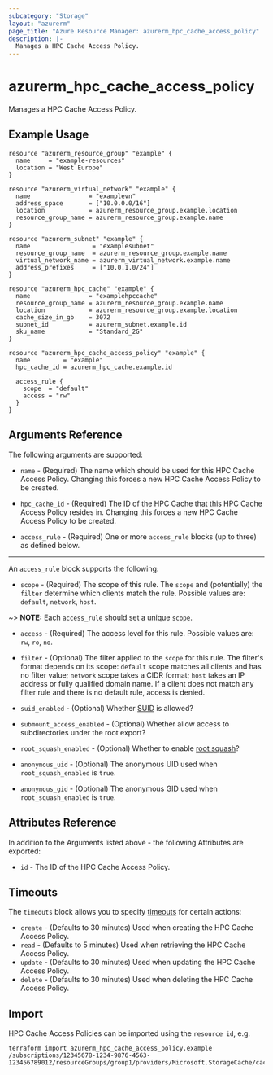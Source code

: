 ```yaml
---
subcategory: "Storage"
layout: "azurerm"
page_title: "Azure Resource Manager: azurerm_hpc_cache_access_policy"
description: |-
  Manages a HPC Cache Access Policy.
---
```


# azurerm_hpc_cache_access_policy

Manages a HPC Cache Access Policy.

## Example Usage

```hcl
resource "azurerm_resource_group" "example" {
  name     = "example-resources"
  location = "West Europe"
}

resource "azurerm_virtual_network" "example" {
  name                = "examplevn"
  address_space       = ["10.0.0.0/16"]
  location            = azurerm_resource_group.example.location
  resource_group_name = azurerm_resource_group.example.name
}

resource "azurerm_subnet" "example" {
  name                 = "examplesubnet"
  resource_group_name  = azurerm_resource_group.example.name
  virtual_network_name = azurerm_virtual_network.example.name
  address_prefixes     = ["10.0.1.0/24"]
}

resource "azurerm_hpc_cache" "example" {
  name                = "examplehpccache"
  resource_group_name = azurerm_resource_group.example.name
  location            = azurerm_resource_group.example.location
  cache_size_in_gb    = 3072
  subnet_id           = azurerm_subnet.example.id
  sku_name            = "Standard_2G"
}

resource "azurerm_hpc_cache_access_policy" "example" {
  name         = "example"
  hpc_cache_id = azurerm_hpc_cache.example.id

  access_rule {
    scope  = "default"
    access = "rw"
  }
}
```

## Arguments Reference

The following arguments are supported:

* `name` - (Required) The name which should be used for this HPC Cache Access Policy. Changing this forces a new HPC Cache Access Policy to be created.

* `hpc_cache_id` - (Required) The ID of the HPC Cache that this HPC Cache Access Policy resides in. Changing this forces a new HPC Cache Access Policy to be created.

* `access_rule` - (Required) One or more `access_rule` blocks (up to three) as defined below.

---

An `access_rule` block supports the following:

* `scope` - (Required) The scope of this rule. The `scope` and (potentially) the `filter` determine which clients match the rule. Possible values are: `default`, `network`, `host`.

~> **NOTE:** Each `access_rule` should set a unique `scope`.

* `access` - (Required) The access level for this rule. Possible values are: `rw`, `ro`, `no`.

* `filter` - (Optional) The filter applied to the `scope` for this rule. The filter's format depends on its scope: `default` scope matches all clients and has no filter value; `network` scope takes a CIDR format; `host` takes an IP address or fully qualified domain name. If a client does not match any filter rule and there is no default rule, access is denied.

* `suid_enabled` - (Optional) Whether [SUID](https://docs.microsoft.com/azure/hpc-cache/access-policies#suid) is allowed? 

* `submount_access_enabled` - (Optional) Whether allow access to subdirectories under the root export? 

* `root_squash_enabled` - (Optional) Whether to enable [root squash](https://docs.microsoft.com/azure/hpc-cache/access-policies#root-squash)? 

* `anonymous_uid` - (Optional) The anonymous UID used when `root_squash_enabled` is `true`.

* `anonymous_gid` - (Optional) The anonymous GID used when `root_squash_enabled` is `true`.

## Attributes Reference

In addition to the Arguments listed above - the following Attributes are exported:

* `id` - The ID of the HPC Cache Access Policy.

## Timeouts

The `timeouts` block allows you to specify [timeouts](https://www.terraform.io/language/resources/syntax#operation-timeouts) for certain actions:

* `create` - (Defaults to 30 minutes) Used when creating the HPC Cache Access Policy.
* `read` - (Defaults to 5 minutes) Used when retrieving the HPC Cache Access Policy.
* `update` - (Defaults to 30 minutes) Used when updating the HPC Cache Access Policy.
* `delete` - (Defaults to 30 minutes) Used when deleting the HPC Cache Access Policy.

## Import

HPC Cache Access Policies can be imported using the `resource id`, e.g.

```shell
terraform import azurerm_hpc_cache_access_policy.example /subscriptions/12345678-1234-9876-4563-123456789012/resourceGroups/group1/providers/Microsoft.StorageCache/caches/cache1/cacheAccessPolicies/policy1
```
